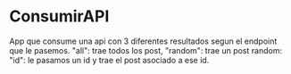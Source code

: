 # ConsumirAPI
App que consume una api con 3  diferentes resultados segun el endpoint que le pasemos. "all": trae todos los post, "random": trae un post random: "id": le pasamos un id y trae el post asociado a ese id.
